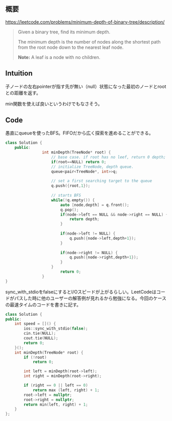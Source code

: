 ## 概要

https://leetcode.com/problems/minimum-depth-of-binary-tree/description/

> Given a binary tree, find its minimum depth.
> 
> 
> The minimum depth is the number of nodes along the shortest path from the root node down to the nearest leaf node.
> 
> **Note:** A leaf is a node with no children.
> 

## Intuition

子ノードの左右pointerが指す先が無い（null）状態になった最初のノードとrootとの距離を返す。

min関数を使えば良いというわけでもなさそう。

## Code

愚直にqueueを使ったBFS。FIFOだから広く探索を進めることができる。

```cpp
class Solution {
	public: 
				int minDepth(TreeNode* root) {
					// base case. if root has no leef, return 0 depth;
					if(root==NULL) return 0;
					// initialize TreeNode, depth queue.
					queue<pair<TreeNode*, int>>q;
					
					// set a first searching target to the queue
					q.push({root,1});
					
					// starts BFS
					while(!q.empty()) {
						auto [node,depth] = q.front();
						q.pop();
						if(node->left == NULL && node->right == NULL) {
							return depth;
						}
						
						if(node->left != NULL) {
							q.push({node->left,depth+1});
						}
						
						if(node->right != NULL) {
							q.push({node->right,depth+1});
						}
					}
						return 0;
				}
}
```

sync_with_stdioをfalseにするとI/Oスピードが上がるらしい。LeetCodeはコードがパスした時に他のユーザーの解答例が見れるから勉強になる。今回のケースの最速タイムのコードを書きに記す。

```cpp
class Solution {
public:
    int speed = []() {
        ios::sync_with_stdio(false);
        cin.tie(NULL);
        cout.tie(NULL);
        return 0;
    }();
    int minDepth(TreeNode* root) {
        if (!root)
            return 0;

        int left = minDepth(root->left);
        int right = minDepth(root->right);

        if (right == 0 || left == 0)
            return max (left, right) + 1;
        root->left = nullptr;
        root->right = nullptr;
        return min(left, right) + 1;
    }
};
```
